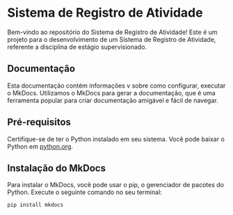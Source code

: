# Sistema de Registro de Atividade 
Bem-vindo ao repositório do Sistema de Registro de Atividade! Este é um projeto  para o desenvolvimento de um Sistema de Registro de Atividade, referente a disciplina de estágio supervisionado. 


## Documentação

Esta documentação contém informações v  sobre como configurar, executar o MkDocs. Utilizamos o MkDocs para gerar a documentação, que é uma ferramenta popular para criar documentação amigável e fácil de navegar.

## Pré-requisitos

Certifique-se de ter o Python instalado em seu sistema. Você pode baixar o Python em [python.org](https://www.python.org/).

## Instalação do MkDocs

Para instalar o MkDocs, você pode usar o pip, o gerenciador de pacotes do Python. Execute o seguinte comando no seu terminal:

```bash
pip install mkdocs
